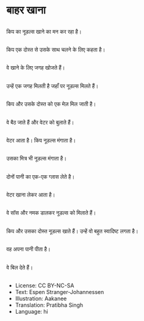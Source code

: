 # बाहर खाना

##
किप का नूडल्स खाने का मन कर रहा है।

##
किप एक दोस्त से उसके साथ चलने के लिए कहता है।

##
वे खाने के लिए जगह खोजते हैं।

##
उन्हें एक जगह मिलती है जहाँ पर नूडल्स मिलते हैं।

##
किप और उसके दोस्त को एक मेज़ मिल जाती है।

##
वे बैठ जाते हैं और वेटर को बुलाते हैं।

##
वेटर आता है। किप नूडल्स मंगाता है।

##
उसका मित्र भी नूडल्स मंगाता है।

##
दोनों पानी का एक-एक ग्लास लेते है।

##
वेटर खाना लेकर आता है।

##
वे सॉस और नमक डालकर नूडल्स को मिलाते हैं।

##
किप और उसका दोस्त नूडल्स खाते हैं। उन्हें वो बहुत स्वादिष्ट लगता है।

##
वह अपना पानी पीता है।

##
वे बिल देते हैं।

##
* License: CC BY-NC-SA
* Text: Espen Stranger-Johannessen
* Illustration: Aakanee
* Translation: Pratibha Singh
* Language: hi
